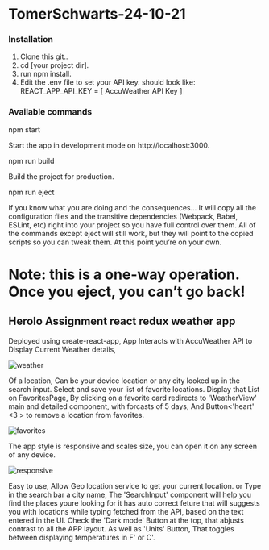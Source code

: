 # TomerSchwarts-24-10-21

### Installation

1.  Clone this git..
2.  cd [your project dir].
3.  run npm install.
4.  Edit the .env file to set your API key.
should look like:
REACT_APP_API_KEY = [ AccuWeather API Key ]

### Available commands
npm start

Start the app in development mode on http://localhost:3000.

npm run build

Build the project for production.

npm run eject

If you know what you are doing and the consequences...
It will copy all the configuration files and the transitive dependencies (Webpack, Babel, ESLint, etc) right into your project so you have full control over them. 
All of the commands except eject will still work, but they will point to the copied scripts so you can tweak them. At this point you’re on your own.
# Note: this is a one-way operation. Once you eject, you can’t go back!

## Herolo Assignment react redux weather app
Deployed using create-react-app, App Interacts with AccuWeather API to Display Current Weather details,

![weather](https://user-images.githubusercontent.com/65711940/139273773-e7f4bc2c-d1ff-49a9-9221-7be7f8934dcb.jpeg)

Of a location, Can be your device location or any city looked up in the search input.
Select and save your list of favorite locations.
Display that List on FavoritesPage, 
By clicking on a favorite card redirects to 'WeatherView' main and detailed component, with forcasts of 5 days, 
And Button<'heart' <3 > to remove a location from favorites.

![favorites](https://user-images.githubusercontent.com/65711940/139273180-39edd1a1-1dff-474c-afcf-f01eaf3d3268.jpeg)

The app style is responsive and scales size, you can open it on any screen of any device. 

![responsive](https://user-images.githubusercontent.com/65711940/139274038-93ea97a6-27b4-4a88-b0ac-4695009d4da6.jpeg)

Easy to use, Allow Geo location service to get your current location.
or Type in the search bar a city name, The 'SearchInput' component will help you find the places youre looking for it has auto correct feture that will suggests you with locations while typing fetched from the API, based on the text entered in the UI.
Check the 'Dark mode' Button at the top, that abjusts contrast to all the APP layout. 
As well as 'Units' Button, That toggles between displaying temperatures in F' or C'.

